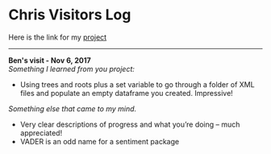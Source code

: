 # Chris Visitors Log
Here is the link for my [project](https://github.com/Data-Science-for-Linguists/lagunilla_ling1340_project)

---

**Ben's visit - Nov 6, 2017**  
*Something I learned from you project:*  
-	Using trees and roots plus a set variable to go through a folder of XML files and populate an empty dataframe you created. Impressive!  

*Something else that came to my mind.*  
-	Very clear descriptions of progress and what you’re doing – much appreciated!  
-	VADER is an odd name for a sentiment package  

